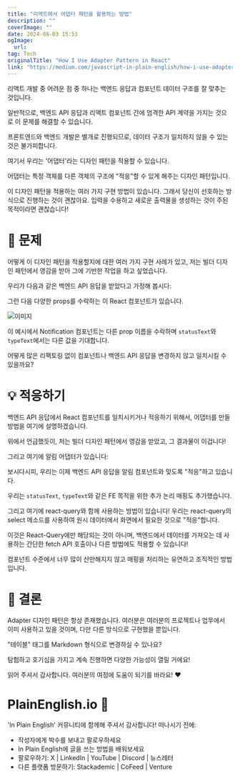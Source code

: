 ```yaml
---
title: "리액트에서 어댑터 패턴을 활용하는 방법"
description: ""
coverImage: ""
date: 2024-08-03 15:53
ogImage: 
  url: 
tag: Tech
originalTitle: "How I Use Adapter Pattern in React"
link: "https://medium.com/javascript-in-plain-english/how-i-use-adapter-pattern-in-reactjs-cb331e9bef0c"
---
```




리액트 개발 중 어려운 점 중 하나는 백엔드 응답과 컴포넌트 데이터 구조를 잘 맞추는 것입니다.

일반적으로, 백엔드 API 응답과 리액트 컴포넌트 간에 엄격한 API 계약을 가지는 것으로 이 문제를 해결할 수 있습니다.

프론트엔드와 백엔드 개발은 별개로 진행되므로, 데이터 구조가 일치하지 않을 수 있는 것은 불가피합니다.

여기서 우리는 '어댑터'라는 디자인 패턴을 적용할 수 있습니다.

<div class="content-ad"></div>

어댑터는 특정 객체를 다른 객체의 구조에 "적응"할 수 있게 해주는 디자인 패턴입니다.

이 디자인 패턴을 적용하는 여러 가지 구현 방법이 있습니다. 그래서 당신이 선호하는 방식으로 진행하는 것이 괜찮아요. 입력을 수용하고 새로운 출력물을 생성하는 것이 주된 목적이라면 괜찮습니다!

# 🤔 문제

어떻게 이 디자인 패턴을 적용할지에 대한 여러 가지 구현 사례가 있고, 저는 빌더 디자인 패턴에서 영감을 받아 그에 기반한 작업을 하고 싶었습니다.

<div class="content-ad"></div>

우리가 다음과 같은 백엔드 API 응답을 받았다고 가정해 봅시다:

그런 다음 다양한 props를 수락하는 이 React 컴포넌트가 있습니다.

![이미지](/assets/img/HowIUseAdapterPatterninReact_0.png)

이 예시에서 Notification 컴포넌트는 다른 prop 이름을 수락하며 `statusText`와 `typeText`에서는 다른 값을 기대합니다.

<div class="content-ad"></div>

어떻게 많은 리팩토링 없이 컴포넌트나 백엔드 API 응답을 변경하지 않고 일치시킬 수 있을까요?

# 💡 적응하기

백엔드 API 응답에서 React 컴포넌트를 일치시키거나 적응하기 위해서, 어댑터를 만들 방법을 여기에 설명하겠습니다.

위에서 언급했듯이, 저는 빌더 디자인 패턴에서 영감을 받았고, 그 결과물이 이겁니다!

<div class="content-ad"></div>

그리고 여기에 알림 어댑터가 있습니다:

보시다시피, 우리는 이제 백엔드 API 응답을 알림 컴포넌트와 맞도록 "적응"하고 있습니다.

우리는 `statusText`, `typeText`와 같은 FE 목적을 위한 추가 논리 매핑도 추가했습니다.

그리고 여기에 react-query와 함께 사용하는 방법이 있습니다! 우리는 react-query의 select 메소드를 사용하여 원시 데이터에서 화면에서 필요한 것으로 "적응"합니다.

<div class="content-ad"></div>

이것은 React-Query에만 해당되는 것이 아니며, 백엔드에서 데이터를 가져오는 데 사용하는 간단한 fetch API 호출이나 다른 방법에도 적용할 수 있습니다!

컴포넌트 수준에서 너무 많이 산만해지지 않고 매핑을 처리하는 유연하고 조직적인 방법입니다.

# 🚀 결론

Adapter 디자인 패턴은 항상 존재했습니다. 여러분은 여러분의 프로젝트나 업무에서 이미 사용하고 있을 것이며, 다만 다른 방식으로 구현했을 뿐입니다.

<div class="content-ad"></div>

"테이블" 태그를 Markdown 형식으로 변경하실 수 있나요?

<div class="content-ad"></div>

탐험하고 호기심을 가지고 계속 진행하면 다양한 가능성이 열릴 거에요!

읽어 주셔서 감사합니다. 여러분의 여정에 도움이 되기를 바라요! ❤️

# PlainEnglish.io 🚀

'In Plain English' 커뮤니티에 함께해 주셔서 감사합니다! 떠나시기 전에:

<div class="content-ad"></div>

- 작성자에게 박수를 보내고 팔로우하세요️
- In Plain English에 글을 쓰는 방법을 배워보세요️
- 팔로우하기: X | LinkedIn | YouTube | Discord | 뉴스레터
- 다른 플랫폼 방문하기: Stackademic | CoFeed | Venture
